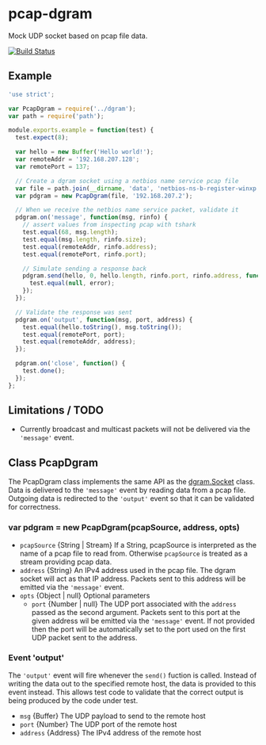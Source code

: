 # pcap-dgram

Mock UDP socket based on pcap file data.

[![Build Status](https://travis-ci.org/wanderview/node-pcap-dgram.png)](https://travis-ci.org/wanderview/node-pcap-dgram)

## Example

```javascript
'use strict';

var PcapDgram = require('../dgram');
var path = require('path');

module.exports.example = function(test) {
  test.expect(8);

  var hello = new Buffer('Hello world!');
  var remoteAddr = '192.168.207.128';
  var remotePort = 137;

  // Create a dgram socket using a netbios name service pcap file
  var file = path.join(__dirname, 'data', 'netbios-ns-b-register-winxp.pcap');
  var pdgram = new PcapDgram(file, '192.168.207.2');

  // When we receive the netbios name service packet, validate it
  pdgram.on('message', function(msg, rinfo) {
    // assert values from inspecting pcap with tshark
    test.equal(68, msg.length);
    test.equal(msg.length, rinfo.size);
    test.equal(remoteAddr, rinfo.address);
    test.equal(remotePort, rinfo.port);

    // Simulate sending a response back
    pdgram.send(hello, 0, hello.length, rinfo.port, rinfo.address, function(error) {
      test.equal(null, error);
    });
  });

  // Validate the response was sent
  pdgram.on('output', function(msg, port, address) {
    test.equal(hello.toString(), msg.toString());
    test.equal(remotePort, port);
    test.equal(remoteAddr, address);
  });

  pdgram.on('close', function() {
    test.done();
  });
};
```

## Limitations / TODO

* Currently broadcast and multicast packets will not be delivered via the
  `'message'` event.

## Class PcapDgram

The PcapDgram class implements the same API as the [dgram.Socket][] class.
Data is delivered to the `'message'` event by reading data from a pcap
file.  Outgoing data is redirected to the `'output'` event so that it
can be validated for correctness.

### var pdgram = new PcapDgram(pcapSource, address, opts)

* `pcapSource` {String | Stream} If a String, pcapSource is interpreted as
  the name of a pcap file to read from.  Otherwise `pcapSource` is treated
  as a stream providing pcap data.
* `address` {String} An IPv4 address used in the pcap file.  The dgram socket
  will act as that IP address.  Packets sent to this address will be emitted
  via the `'message'` event.
* `opts` {Object | null} Optional parameters
  * `port` {Number | null} The UDP port associated with the `address`
    passed as the second argument.  Packets sent to this port at the given
    address wil be emitted via the `'message'` event. If not provided then
    the port will be automatically set to the port used on the first UDP
    packet sent to the address.

### Event 'output'

The `'output'` event will fire whenever the `send()` fuction is called.
Instead of writing the data out to the specified remote host, the data is
provided to this event instead.  This allows test code to validate that
the correct output is being produced by the code under test.

* `msg` {Buffer} The UDP payload to send to the remote host
* `port` {Number} The UDP port of the remote host
* `address` {Address} The IPv4 address of the remote host

[dgram.Socket]: http://nodejs.org/api/dgram.html#dgram_class_socket
